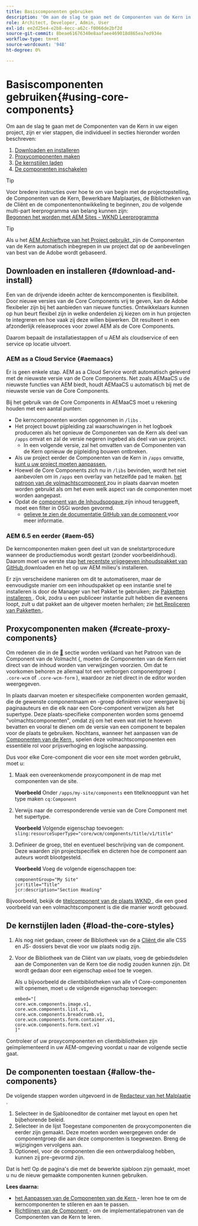 ```yaml
---
title: Basiscomponenten gebruiken
description: 'Om aan de slag te gaan met de Componenten van de Kern in uw eigen project, zijn er drie stappen te volgen: download en installeer, creeer volmachtscomponenten, laad de kernstijlen, en sta de componenten op uw malplaatjes toe.'
role: Architect, Developer, Admin, User
exl-id: ee2d25e4-e2b8-4ecc-a62c-f0066de2bf2d
source-git-commit: 8beae61676340e8aafaee469018d865ea7ed934e
workflow-type: tm+mt
source-wordcount: '948'
ht-degree: 0%

---
```


# Basiscomponenten gebruiken{#using-core-components}

Om aan de slag te gaan met de Componenten van de Kern in uw eigen project, zijn er vier stappen, die individueel in secties hieronder worden beschreven:

1. [Downloaden en installeren](#download-and-install)
1. [Proxycomponenten maken](#create-proxy-components)
1. [De kernstijlen laden](#load-the-core-styles)
1. [De componenten inschakelen](#allow-the-components)

>[!TIP]
>
>Voor bredere instructies over hoe te om van begin met de projectopstelling, de Componenten van de Kern, Bewerkbare Malplaatjes, de Bibliotheken van de Cliënt en de componentenontwikkeling te beginnen, zou de volgende multi-part leerprogramma van belang kunnen zijn:\
>[ Begonnen het worden met AEM Sites - WKND Leerprogramma ](https://experienceleague.adobe.com/docs/experience-manager-learn/getting-started-wknd-tutorial-develop/overview.html)

>[!TIP]
>
>Als u het [ AEM Archieftype van het Project gebruikt, ](/help/developing/archetype/overview.md) zijn de Componenten van de Kern automatisch inbegrepen in uw project dat op de aanbevelingen van best van de Adobe wordt gebaseerd.

## Downloaden en installeren {#download-and-install}

Een van de drijvende ideeën achter de kerncomponenten is flexibiliteit. Door nieuwe versies van de Core Components vrij te geven, kan de Adobe flexibeler zijn bij het aanbieden van nieuwe functies. Ontwikkelaars kunnen op hun beurt flexibel zijn in welke onderdelen zij kiezen om in hun projecten te integreren en hoe vaak zij deze willen bijwerken. Dit resulteert in een afzonderlijk releaseproces voor zowel AEM als de Core Components.

Daarom bepaalt de installatiestappen of u AEM als cloudservice of een service op locatie uitvoert.

### AEM as a Cloud Service {#aemaacs}

Er is geen enkele stap. AEM as a Cloud Service wordt automatisch geleverd met de nieuwste versie van de Core Components. Net zoals AEMaaCS u de nieuwste functies van AEM biedt, houdt AEMaaCS u automatisch bij met de nieuwste versie van de Core Components.

Bij het gebruik van de Core Components in AEMaaCS moet u rekening houden met een aantal punten:

* De kerncomponenten worden opgenomen in `/libs` .
* Het project bouwt pijpleiding zal waarschuwingen in het logboek produceren als het opnieuw de Componenten van de Kern als deel van `/apps` omvat en zal de versie negeren ingebed als deel van uw project.
   * In een volgende versie, zal het omvatten van de Componenten van de Kern opnieuw de pijpleiding bouwen ontbreken.
* Als uw project eerder de Componenten van de Kern in `/apps` omvatte, [ kunt u uw project moeten aanpassen.](/help/developing/overview.md#via-aemaacs)
* Hoewel de Core Components zich nu in `/libs` bevinden, wordt het niet aanbevolen om in `/apps` een overlay van hetzelfde pad te maken. [ het patroon van de volmachtscomponent ](/help/developing/guidelines.md#proxy-component-pattern) zou in plaats daarvan moeten worden gebruikt als om het even welk aspect van de componenten moet worden aangepast.
* Opdat de [ component van de Inhoudsopgave ](/help/components/tableofcontents.md) zijn inhoud teruggeeft, moet een filter in OSGi worden gevormd.
   * [ gelieve te zien de documentatie GitHub van de component ](https://adobe.com/go/aem_cmp_tech_tableofcontents_v1) voor meer informatie.

### AEM 6.5 en eerder {#aem-65}

De kerncomponenten maken geen deel uit van de snelstartprocedure wanneer de productiemodus wordt gestart (zonder voorbeeldinhoud). Daarom moet uw eerste stap [ het recentste vrijgegeven inhoudspakket van GitHub ](https://github.com/adobe/aem-core-wcm-components/releases/latest) downloaden en het op uw AEM milieu&#39;s installeren.

Er zijn verscheidene manieren om dit te automatiseren, maar de eenvoudigste manier om een inhoudspakket op een instantie snel te installeren is door de Manager van het Pakket te gebruiken; zie [ Pakketten installeren ](https://experienceleague.adobe.com/docs/experience-manager-65/administering/contentmanagement/package-manager.html#installing-packages). Ook, zodra u een publiceer instantie zult hebben die eveneens loopt, zult u dat pakket aan de uitgever moeten herhalen; zie [ het Repliceren van Pakketten ](https://experienceleague.adobe.com/docs/experience-manager-65/administering/contentmanagement/package-manager.html#replicating-packages).

## Proxycomponenten maken {#create-proxy-components}

Om redenen die in de [&#128279;](/help/developing/guidelines.md#proxy-component-pattern) sectie worden verklaard van het Patroon van de Component van de Volmacht  &lbrace;, moeten de Componenten van de Kern niet direct van de inhoud worden van verwijzingen voorzien. Om dat te voorkomen behoren ze allemaal tot een verborgen componentgroep ( `.core-wcm` of `.core-wcm-form` ), waardoor ze niet direct in de editor worden weergegeven.

In plaats daarvan moeten er sitespecifieke componenten worden gemaakt, die de gewenste componentnaam en -groep definiëren voor weergave bij paginaauteurs en die elk naar een Core-component verwijzen als het supertype. Deze plaats-specifieke componenten worden soms genoemd &quot;volmachtscomponenten&quot;, omdat zij om het even wat niet te hoeven bevatten en vooral te dienen om de versie van een component te bepalen voor de plaats te gebruiken. Nochtans, wanneer het aanpassen van de [ Componenten van de Kern ](/help/developing/customizing.md), spelen deze volmachtscomponenten een essentiële rol voor prijsverhoging en logische aanpassing.

Dus voor elke Core-component die voor een site moet worden gebruikt, moet u:

1. Maak een overeenkomende proxycomponent in de map met componenten van de site.

   **Voorbeeld**
Onder `/apps/my-site/components` een titelknooppunt van het type maken `cq:Component`

1. Verwijs naar de corresponderende versie van de Core Component met het supertype.

   **Voorbeeld**
Volgende eigenschap toevoegen:\
   `sling:resourceSuperType="core/wcm/components/title/v1/title"`

1. Definieer de groep, titel en eventueel beschrijving van de component. Deze waarden zijn projectspecifiek en dicteren hoe de component aan auteurs wordt blootgesteld.

   **Voorbeeld**
Voeg de volgende eigenschappen toe:

   ```shell
   componentGroup="My Site"
   jcr:title="Title"  
   jcr:description="Section Heading"
   ```

Bijvoorbeeld, bekijk de [ titelcomponent van de plaats WKND ](https://github.com/adobe/aem-guides-wknd/blob/master/ui.apps/src/main/content/jcr_root/apps/wknd/components/title/.content.xml), die een goed voorbeeld van een volmachtscomponent is die die manier wordt gebouwd.

## De kernstijlen laden {#load-the-core-styles}

1. Als nog niet gedaan, creeer de Bibliotheek van de a [ Cliënt ](https://experienceleague.adobe.com/docs/experience-manager-cloud-service/implementing/developing/full-stack/clientlibs.html) die alle CSS en JS- dossiers bevat die voor uw plaats nodig zijn.
1. Voor de Bibliotheek van de Cliënt van uw plaats, voeg de gebiedsdelen aan de Componenten van de Kern toe die nodig zouden kunnen zijn. Dit wordt gedaan door een eigenschap `embed` toe te voegen.

   Als u bijvoorbeeld de clientbibliotheken van alle v1 Core-componenten wilt opnemen, moet u de volgende eigenschap toevoegen:

   ```shell
   embed="[  
   core.wcm.components.image.v1,  
   core.wcm.components.list.v1,  
   core.wcm.components.breadcrumb.v1,  
   core.wcm.components.form.container.v1,  
   core.wcm.components.form.text.v1  
   ]"
   ```

Controleer of uw proxycomponenten en clientbibliotheken zijn geïmplementeerd in uw AEM-omgeving voordat u naar de volgende sectie gaat.

## De componenten toestaan {#allow-the-components}

De volgende stappen worden uitgevoerd in de [ Redacteur van het Malplaatje ](https://experienceleague.adobe.com/docs/experience-manager-cloud-service/sites/authoring/features/templates.html).

1. Selecteer in de Sjablooneditor de container met layout en open het bijbehorende beleid.
1. Selecteer in de lijst Toegestane componenten de proxycomponenten die eerder zijn gemaakt. Deze moeten worden weergegeven onder de componentgroep die aan deze componenten is toegewezen. Breng de wijzigingen vervolgens aan.
1. Optioneel, voor de componenten die een ontwerpdialoog hebben, kunnen zij pre-gevormd zijn.

Dat is het! Op de pagina&#39;s die met de bewerkte sjabloon zijn gemaakt, moet u nu de nieuw gemaakte componenten kunnen gebruiken.

**Lees daarna:**

* [ het Aanpassen van de Componenten van de Kern ](/help/developing/customizing.md) - leren hoe te om de kerncomponenten te stileren en aan te passen.
* [ Richtlijnen van de Component ](/help/developing/guidelines.md) - om de implementatiepatronen van de Componenten van de Kern te leren.
